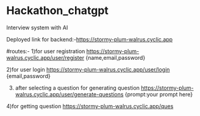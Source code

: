 # Hackathon_chatgpt
Interview system with AI


Deployed link for backend:-https://stormy-plum-walrus.cyclic.app


#routes:- 
1)for user registration
https://stormy-plum-walrus.cyclic.app/user/register
{name,email,password}


2)for user login
https://stormy-plum-walrus.cyclic.app/user/login
{email,password}

3) after selecting a question for generating question
https://stormy-plum-walrus.cyclic.app/user/generate-questions
{prompt:your prompt here}

4)for getting question
https://stormy-plum-walrus.cyclic.app/ques
